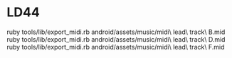 # LD44

ruby tools/lib/export_midi.rb android/assets/music/midi\ lead\ track\ B.mid
ruby tools/lib/export_midi.rb android/assets/music/midi\ lead\ track\ D.mid
ruby tools/lib/export_midi.rb android/assets/music/midi\ lead\ track\ F.mid
